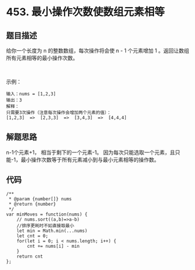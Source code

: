 # 453. 最小操作次数使数组元素相等

## 题目描述
给你一个长度为 n 的整数数组，每次操作将会使 n - 1 个元素增加 1 。返回让数组所有元素相等的最小操作次数。

 

示例：
```
输入：nums = [1,2,3]
输出：3
解释：
只需要3次操作（注意每次操作会增加两个元素的值）：
[1,2,3]  =>  [2,3,3]  =>  [3,4,3]  =>  [4,4,4]
```

## 解题思路
n-1个元素+1， 相当于剩下的一个元素-1。
因为每次只能选取一个元素，且只能-1，最小操作次数等于所有元素减小到与最小元素相等的操作数。


## 代码
```
/**
 * @param {number[]} nums
 * @return {number}
 */
var minMoves = function(nums) {
    // nums.sort((a,b)=>a-b)
    //排序更耗时不如直接取最小
    let min = Math.min(...nums)
    let cnt = 0;
    for(let i = 0; i < nums.length; i++) {
        cnt += nums[i] - min
    }
    return cnt 
};
```